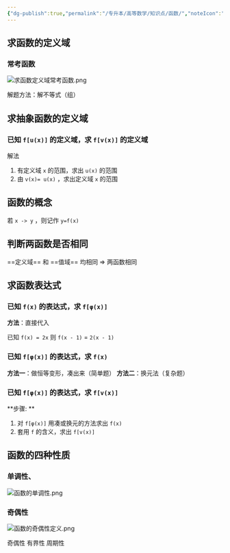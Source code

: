 ```yaml
---
{"dg-publish":true,"permalink":"/专升本/高等数学/知识点/函数/","noteIcon":""}
---
```


## 求函数的定义域
### 常考函数
![求函数定义域常考函数.png](/img/user/%E3%80%90%E7%9F%A5%E8%AF%86%E7%82%B9%E5%AD%98%E5%82%A8%E7%82%B9%E3%80%91/%E9%99%84%E4%BB%B6/%E6%B1%82%E5%87%BD%E6%95%B0%E5%AE%9A%E4%B9%89%E5%9F%9F%E5%B8%B8%E8%80%83%E5%87%BD%E6%95%B0.png)

解题方法：解不等式（组）
## 求抽象函数的定义域
### 已知 `f[u(x)]` 的定义域，求 `f[v(x)]` 的定义域
解法
1. 有定义域 `x` 的范围，求出 `u(x)` 的范围
2. 由 `v(x)= u(x)`  ，求出定义域 `x` 的范围
## 函数的概念
若 `x -> y` ，则记作 `y=f(x)`
## 判断两函数是否相同
==定义域== 和 ==值域== 均相同 ⇒ 两函数相同
## 求函数表达式
### 已知 `f(x)` 的表达式，求 `f[φ(x)]`
**方法**：直接代入

已知 `f(x) = 2x` 则 `f(x - 1)` = `2(x - 1)`
### 已知 `f[φ(x)]`  的表达式，求 `f(x)`
**方法一**：做恒等变形，凑出来（简单题）
**方法二**：换元法（复杂题）
### 已知 `f[φ(x)]`  的表达式，求 `f[v(x)]`
**步骤: **
1. 对 `f[φ(x)]` 用凑或换元的方法求出 `f(x)`
2. 套用 `f` 的含义，求出 `f[v(x)]`
## 函数的四种性质
### 单调性、
![函数的单调性.png](/img/user/%E3%80%90%E7%9F%A5%E8%AF%86%E7%82%B9%E5%AD%98%E5%82%A8%E7%82%B9%E3%80%91/%E9%99%84%E4%BB%B6/%E5%87%BD%E6%95%B0%E7%9A%84%E5%8D%95%E8%B0%83%E6%80%A7.png)
### 奇偶性
![函数的奇偶性定义.png](/img/user/%E3%80%90%E7%9F%A5%E8%AF%86%E7%82%B9%E5%AD%98%E5%82%A8%E7%82%B9%E3%80%91/%E9%99%84%E4%BB%B6/%E5%87%BD%E6%95%B0%E7%9A%84%E5%A5%87%E5%81%B6%E6%80%A7%E5%AE%9A%E4%B9%89.png)

奇偶性
有界性
周期性